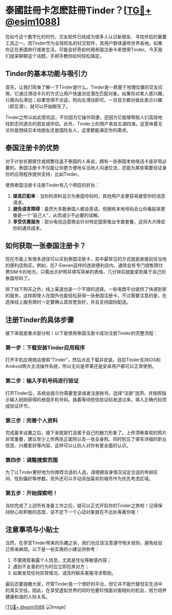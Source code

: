 # 泰國註冊卡怎麽註冊Tinder？[[TG💪+ @esim1088](https://t.me/s/esim1088)]

在如今这个数字化的时代，交友软件已经成为很多人认识新朋友、寻找伴侣的重要工具之一。而Tinder作为全球知名的社交软件，其用户群体遍布世界各地。如果你正在泰国旅行或者生活，可能会好奇如何用泰国注册卡来使用Tinder。今天我们就来聊聊这个话题，手把手教你如何轻松搞定。

## Tinder的基本功能与吸引力

首先，让我们简单了解一下Tinder是什么。Tinder是一款基于地理位置的交友应用，它通过滑动卡片的方式让用户快速浏览潜在匹配对象。如果你对某人感兴趣，只需向右滑动；如果觉得不合适，则向左滑动即可。一旦双方都对彼此表示兴趣（即互滑），就可以开始聊天了。

Tinder之所以如此受欢迎，不仅因为它操作简便，还因为它能够帮助人们高效地找到志同道合的朋友或伴侣。此外，Tinder上的用户来自五湖四海，这意味着无论你是想结交本地朋友还是国际友人，这里都能满足你的需求。

## 泰国注册卡的优势

对于计划长期居住或频繁往返于泰国的人来说，拥有一张泰国本地电话卡是非常必要的。泰国注册卡不仅能让你更方便地与当地人沟通交流，还能为某些需要验证身份的应用程序提供支持，比如Tinder。

使用泰国注册卡注册Tinder有几个明显的好处：

1. **提高匹配率**：当你的资料显示为泰国号码时，其他用户会更容易接受你的消息请求。
2. **避免语言障碍**：虽然大多数泰国人都会英语，但拥有本地号码会让你看起来更像是一个“自己人”，从而减少不必要的误解。
3. **享受优惠服务**：部分电信运营商会针对特定国家推出专属套餐，这将大大降低你的通讯成本。

## 如何获取一张泰国注册卡？

现在市面上有很多途径可以买到泰国注册卡，其中最常见的方式就是直接前往当地的便利店购买。例如，在7-Eleven这样的连锁便利店内，通常会有专门销售预付费SIM卡的地方。只需出示护照并填写简单的表格，几分钟后就能拿到属于自己的泰国号码了。

除了线下购买之外，线上渠道也是一个不错的选择。一些电商平台提供了快递到家的服务，这样即使人在国外也能轻松获得一张泰国注册卡。不过需要注意的是，在选择线上服务商时一定要确认其信誉良好，并且支持国际配送。

## 注册Tinder的具体步骤

接下来就是重点部分啦！以下是使用泰国注册卡成功注册Tinder的完整流程：

### 第一步：下载安装Tinder应用程序
打开手机应用商店搜索“Tinder”，然后点击下载并安装。目前Tinder支持iOS和Android两大主流操作系统，所以无论是苹果还是安卓用户都可以正常使用。

### 第二步：输入手机号码进行验证
打开Tinder后，系统会提示你需要登录或者注册账号。选择“注册”选项，并按照指示输入刚刚获得的泰国手机号码。接着等待短信验证码发送过来，填入正确代码完成验证环节。

### 第三步：完善个人资料
完成基本设置之后，接下来就是打造属于自己的魅力形象了。上传清晰美观的照片非常重要，建议至少上传两张正面照以及一张全身照。同时别忘了填写详细的职业信息、兴趣爱好等内容，这样可以让别人对你有更全面的认识。

### 第四步：调整搜索范围
为了让Tinder更好地为你推荐合适的人选，请根据自身情况设定合适的年龄区间、性别偏好等参数。另外还可以手动添加喜欢的城市作为优先考虑区域。

### 第五步：开始探索吧！
当你完成了上述所有准备工作之后，就可以正式开启你的Tinder之旅啦！记得保持耐心和积极的态度，说不定下一个心动对象就在不远处等着你哦！

## 注意事项与小贴士

当然，在享受Tinder带来的乐趣之余，我们也应该注意遵守相关规则，避免给自己带来麻烦。以下是一些实用的小建议供参考：

1. 不要随意暴露个人信息，尤其是住址等敏感内容；
2. 遇到不友善的行为时应立即拉黑对方；
3. 如果发现任何异常情况，请及时联系客服寻求帮助。

最后还要提醒大家，尽管Tinder是一个很好的平台，但它并不能代替现实生活中的真实交往。因此，在享受虚拟世界的同时也要珍惜面对面相处的机会，努力培养健康和谐的人际关系。

[[TG💪+ @esim1088](https://t.me/s/esim1088) ![Image](https://i.postimg.cc/4NQfJmqS/Snipaste-2025-05-13-00-14-12.png)]